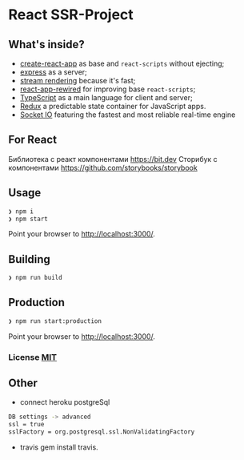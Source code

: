 # React SSR-Project

## What's inside?

- [create-react-app](https://github.com/facebook/create-react-app) as base and `react-scripts` without ejecting;
- [express](https://github.com/expressjs/express) as a server;
- [stream rendering](https://reactjs.org/docs/react-dom-server.html#rendertonodestream) because it's fast;
- [react-app-rewired](https://github.com/timarney/react-app-rewired) for improving base `react-scripts`;
- [TypeScript](https://www.typescriptlang.org/) as a main language for client and server;
- [Redux](https://redux.js.org) a predictable state container for JavaScript apps.
- [Socket IO](https://socket.io) featuring the fastest and most reliable real-time engine

## For React
Библиотека с реакт компонентами https://bit.dev
Сторибук с компонентами https://github.com/storybooks/storybook

## Usage

``` bash
❯ npm i
❯ npm start
```

Point your browser to [http://localhost:3000/](http://localhost:3000/). 

## Building

``` bash
❯ npm run build
```

## Production

``` bash
❯ npm run start:production
```

Point your browser to [http://localhost:3000/](http://localhost:3000/).

### License [MIT](LICENSE)


## Other
- connect heroku postgreSql

``` bash
DB settings -> advanced
ssl = true
sslFactory = org.postgresql.ssl.NonValidatingFactory
```

- travis 
gem install travis.
